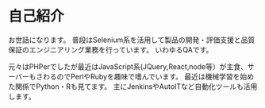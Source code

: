 # 自己紹介
お世話になります。
普段はSelenium系を活用して製品の開発・評価支援と品質保証のエンジニアリング業務を行っています。
いわゆるQAです。

元々はPHPerでしたが最近はJavaScript系(JQuery,React,node等）が主食、サーバーもさわるのでPerlやRubyを趣味で嗜んでいます。
最近は機械学習を始めた関係でPython・Rも見てます。
主にJenkinsやAutoITなど自動化ツールも活用します。
